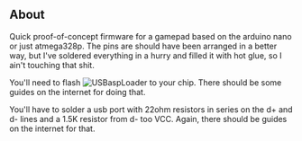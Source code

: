 ## About
Quick proof-of-concept firmware for a gamepad based on the arduino nano or just atmega328p.
The pins are should have been arranged in a better way, but I've soldered everything in a hurry and filled it with hot glue, so I ain't touching that shit.

You'll need to flash ![USBaspLoader](https://github.com/baerwolf/USBaspLoader) to your chip. There should be some guides on the internet for doing that.

You'll have to solder a usb port with 22ohm resistors in series on the d+ and d- lines and a 1.5K resistor from d- too VCC. Again, there should be guides on the internet for that.
